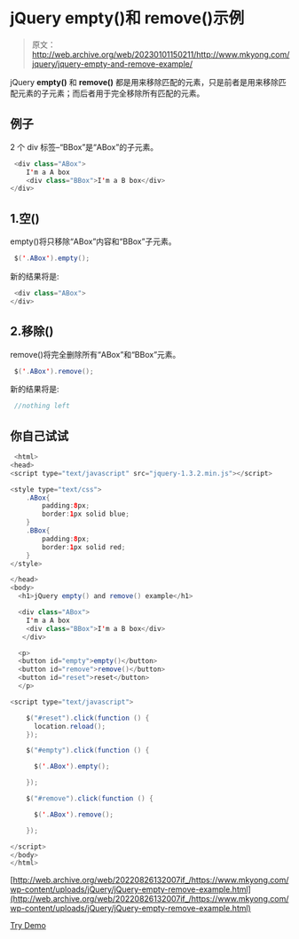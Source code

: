 # jQuery empty()和 remove()示例

> 原文：<http://web.archive.org/web/20230101150211/http://www.mkyong.com/jquery/jquery-empty-and-remove-example/>

jQuery **empty()** 和 **remove()** 都是用来移除匹配的元素，只是前者是用来移除匹配元素的子元素；而后者用于完全移除所有匹配的元素。

## 例子

2 个 div 标签–“BBox”是“ABox”的子元素。

```java
 <div class="ABox">
	I'm a A box
	<div class="BBox">I'm a B box</div>
</div> 
```

## 1.空()

empty()将只移除“ABox”内容和“BBox”子元素。

```java
 $('.ABox').empty(); 
```

新的结果将是:

```java
 <div class="ABox">
</div> 
```

## 2.移除()

remove()将完全删除所有“ABox”和“BBox”元素。

```java
 $('.ABox').remove(); 
```

新的结果将是:

```java
 //nothing left 
```

## 你自己试试

```java
 <html>
<head>
<script type="text/javascript" src="jquery-1.3.2.min.js"></script>

<style type="text/css">
	.ABox{
		padding:8px;
		border:1px solid blue;
	}
	.BBox{
		padding:8px;
		border:1px solid red;
	}
</style>

</head>
<body>
  <h1>jQuery empty() and remove() example</h1>

  <div class="ABox">
	I'm a A box
	<div class="BBox">I'm a B box</div>
   </div>

  <p>
  <button id="empty">empty()</button>
  <button id="remove">remove()</button>
  <button id="reset">reset</button>
  </p>

<script type="text/javascript">

    $("#reset").click(function () {
	  location.reload();
    });

    $("#empty").click(function () {

	  $('.ABox').empty();

    });

    $("#remove").click(function () {

	  $('.ABox').remove();

    });

</script>
</body>
</html> 
```

[http://web.archive.org/web/20220826132007if_/https://www.mkyong.com/wp-content/uploads/jQuery/jQuery-empty-remove-example.html](http://web.archive.org/web/20220826132007if_/https://www.mkyong.com/wp-content/uploads/jQuery/jQuery-empty-remove-example.html)

[Try Demo](http://web.archive.org/web/20220826132007/http://www.mkyong.com/wp-content/uploads/jQuery/jQuery-empty-remove-example.html)<input type="hidden" id="mkyong-current-postId" value="5164">